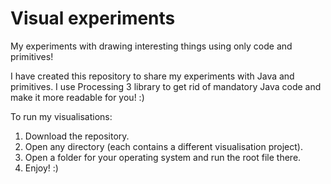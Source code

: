 # Visual experiments
My experiments with drawing interesting things using only code and primitives!

I have created this repository to share my experiments with Java and primitives. 
I use Processing 3 library to get rid of mandatory Java code and make it more readable for you! :)

To run my visualisations: 
1. Download the repository.
2. Open any directory (each contains a different visualisation project).
3. Open a folder for your operating system and run the root file there.
4. Enjoy! :)
